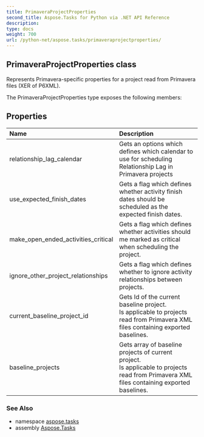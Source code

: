 ```yaml
---
title: PrimaveraProjectProperties
second_title: Aspose.Tasks for Python via .NET API Reference
description: 
type: docs
weight: 700
url: /python-net/aspose.tasks/primaveraprojectproperties/
---
```


## PrimaveraProjectProperties class

Represents Primavera-specific properties for a project read from Primavera files (XER of P6XML).

The PrimaveraProjectProperties type exposes the following members:
## Properties
| Name | Description |
| :- | :- |
|relationship_lag_calendar|Gets an options which defines which calendar to use for scheduling Relationship Lag in Primavera projects|
|use_expected_finish_dates|Gets a flag which defines whether activity finish dates should be scheduled as the expected finish dates.|
|make_open_ended_activities_critical|Gets a flag which defines whether activities should me marked as critical when scheduling the project.|
|ignore_other_project_relationships|Gets a flag which defines whether to ignore activity relationships between projects.|
|current_baseline_project_id|Gets Id of the current baseline project.<br/>            Is applicable to projects read from Primavera XML files containing exported baselines.|
|baseline_projects|Gets array of baseline projects of current project.<br/>            Is applicable to projects read from Primavera XML files containing exported baselines.|

### See Also

* namespace [aspose.tasks](/tasks/python-net/aspose.tasks/)
* assembly [Aspose.Tasks](/tasks/python-net/)

